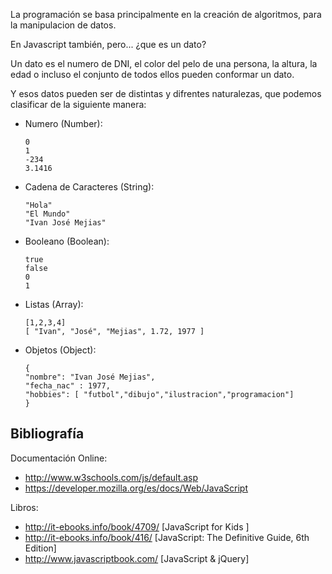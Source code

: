 La programación se basa principalmente en la creación de algoritmos, para la manipulacion de datos.

En Javascript también, pero... ¿que es un dato?

Un dato es el numero de DNI, el color del pelo de una persona, la altura, la edad o incluso el conjunto de todos ellos pueden conformar un dato.

Y esos datos pueden ser de distintas y difrentes naturalezas, que podemos clasificar de la siguiente manera:

- Numero (Number): 
  ```
  0
  1
  -234
  3.1416
  ```

- Cadena de Caracteres (String): 
  ```
  "Hola"
  "El Mundo"
  "Ivan José Mejias"
  ```

- Booleano (Boolean):
  ```
  true
  false
  0
  1
  ```

- Listas (Array): 
  ```
  [1,2,3,4]
  [ "Ivan", "José", "Mejias", 1.72, 1977 ]
  ```

- Objetos (Object): 
  ```
  { 
  "nombre": "Ivan José Mejias", 
  "fecha_nac" : 1977, 
  "hobbies": [ "futbol","dibujo","ilustracion","programacion"] 
  }
  ```

Bibliografía
---

Documentación Online:

- http://www.w3schools.com/js/default.asp
- https://developer.mozilla.org/es/docs/Web/JavaScript

Libros:
- http://it-ebooks.info/book/4709/ [JavaScript for Kids
]
- http://it-ebooks.info/book/416/ [JavaScript: The Definitive Guide, 6th Edition]
- http://www.javascriptbook.com/ [JavaScript & jQuery]